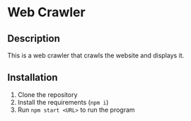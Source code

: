 # Web Crawler

## Description
This is a web crawler that crawls the website and displays it.

## Installation
1. Clone the repository
2. Install the requirements (`npm i`)
3. Run `npm start <URL>` to run the program